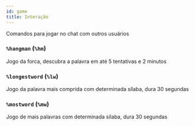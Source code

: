 ```yaml
---
id: game
title: Interação
---
```


Comandos para jogar no chat com outros usuários

### `%hangman` (`%hm`)
Jogo da forca, descubra a palavra em até 5 tentativas e 2 minutos

### `%longestword` (`%lw`)
Jogo da palavra mais comprida com determinada sílaba, dura 30 segundas

### `%mostword` (`%mw`)
Jogo de mais palavras com determinada sílaba, dura 30 segundas
